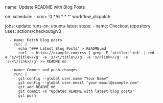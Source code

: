 name: Update README with Blog Posts

on:
  schedule:
    - cron: '0 */6 * * *'
  workflow_dispatch:

jobs:
  update:
    runs-on: ubuntu-latest
    steps:
      - name: Checkout repository
        uses: actions/checkout@v3

      - name: Fetch blog posts
        run: |
          echo "### Latest Blog Posts" > README.md
          curl -s https://example.com/rss | grep -E '<title>|link' | sed -e 's/<title>//g' -e 's/<\/title>//g' -e 's/<link>//g' -e 's/<\/link>//g' >> README.md

      - name: Commit and push changes
        run: |
          git config --global user.name "Your Name"
          git config --global user.email "your-email@example.com"
          git add README.md
          git commit -m "Updated README with latest blog posts"
          git push
